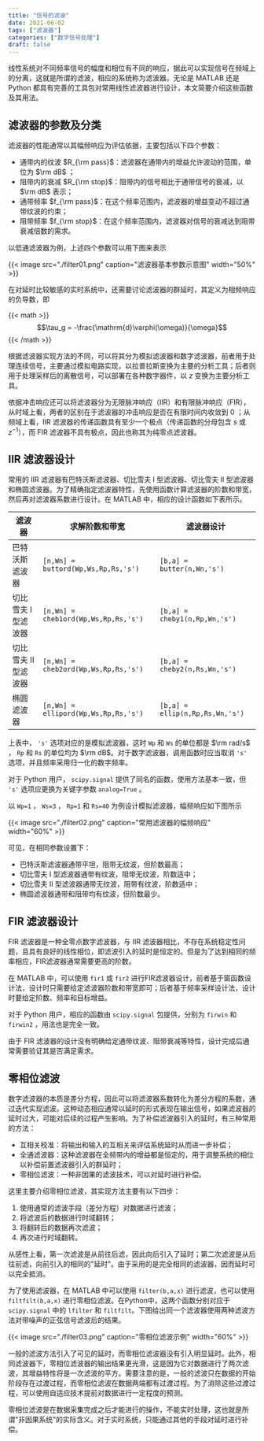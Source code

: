 ```yaml
---
title: "信号的滤波"
date: 2021-06-02
tags: ["滤波器"]
categories: ["数字信号处理"]
draft: false
---
```


线性系统对不同频率信号的幅度和相位有不同的响应，据此可以实现信号在频域上的分离，这就是所谓的滤波，相应的系统称为滤波器。无论是 MATLAB 还是 Python 都具有完善的工具包对常用线性滤波器进行设计，本文简要介绍这些函数及其用法。

<!--more-->


## 滤波器的参数及分类

滤波器的性能通常以其幅频响应为评估依据，主要包括以下四个参数：

- 通带内的纹波 $R_{\rm pass}$：滤波器在通带内的增益允许波动的范围，单位为 $\rm dB$ ；
- 阻带内的衰减 $R_{\rm stop}$：阻带内的信号相比于通带信号的衰减，以 $\rm dB$ 表示；
- 通带频率 $f_{\rm pass}$：在这个频率范围内，滤波器的增益变动不超过通带纹波的约束；
- 阻带频率 $f_{\rm stop}$：在这个频率范围内，滤波器对信号的衰减达到阻带衰减倍数的需求。

以低通滤波器为例，上述四个参数可以用下图来表示

{{< image src="./filter01.png" caption="滤波器基本参数示意图" width="50%" >}}

在对延时比较敏感的实时系统中，还需要讨论滤波器的群延时，其定义为相频响应的负导数，即

{{< math >}}$$\tau_g = -\frac{\mathrm{d}\varphi(\omega)}{\omega}$${{< /math >}}

根据滤波器实现方法的不同，可以将其分为模拟滤波器和数字滤波器，前者用于处理连续信号，主要通过模拟电路实现，以拉普拉斯变换为主要的分析工具；后者则用于处理采样后的离散信号，可以部署在各种数字器件，以 $z$ 变换为主要分析工具。

依据冲击响应还可以将滤波器分为无限脉冲响应（IIR）和有限脉冲响应（FIR），从时域上看，两者的区别在于滤波器的冲击响应是否在有限时间内收敛到 $0$ ；从频域上看，IIR 滤波器的传递函数具有至少一个极点（传递函数的分母包含 $s$ 或 $z^{-1}$），而 FIR 滤波器不具有极点，因此也称其为纯零点滤波器。

## IIR 滤波器设计

常用的 IIR 滤波器有巴特沃斯滤波器、切比雪夫 I 型滤波器、切比雪夫 II 型滤波器和椭圆滤波器。为了精确指定滤波器特性，先使用函数计算滤波器的阶数和带宽，然后再对滤波器系数进行设计。在 MATLAB 中，相应的设计函数如下表所示。


| 滤波器               | 求解阶数和带宽                       | 滤波器设计                      |
|----------------------|--------------------------------------|---------------------------------|
| 巴特沃斯滤波器       | `[n,Wn] = buttord(Wp,Ws,Rp,Rs,'s')`  | `[b,a] = butter(n,Wn,'s')`      |
| 切比雪夫 I 型滤波器  | `[n,Wn] = cheb1ord(Wp,Ws,Rp,Rs,'s')` | `[b,a] = cheby1(n,Rp,Wn,'s')`   |
| 切比雪夫 II 型滤波器 | `[n,Wn] = cheb2ord(Wp,Ws,Rp,Rs,'s')` | `[b,a] = cheby2(n,Rs,Wn,'s')`   |
| 椭圆滤波器           | `[n,Wn] = ellipord(Wp,Ws,Rp,Rs,'s')` | `[b,a] = ellip(n,Rp,Rs,Wn,'s')` |


上表中， `'s'` 选项对应的是模拟滤波器，这时 `Wp` 和 `Ws` 的单位都是 $\rm rad/s$ ， `Rp` 和 `Rs` 的单位均为 $\rm dB$。对于数字滤波器，调用函数时应当取消 `'s'` 选项，并且频率采用归一化的数字频率。

对于 Python 用户， `scipy.signal` 提供了同名的函数，使用方法基本一致，但 `'s'` 选项应更换为关键字参数 `analog=True` 。

以 `Wp=1` ， `Ws=3` ， `Rp=1` 和 `Rs=40` 为例设计模拟滤波器，幅频响应如下图所示

{{< image src="./filter02.png" caption="常用滤波器的幅频响应" width="60%" >}}

可见，在相同参数设置下：

- 巴特沃斯滤波器通带平坦，阻带无纹波，但阶数最高；
- 切比雪夫 I 型滤波器通带有纹波，阻带无纹波，阶数适中； 
- 切比雪夫 II 型滤波器通带无纹波，阻带有纹波，阶数适中； 
- 椭圆滤波器通带和阻带均有纹波，但阶数最少。

## FIR 滤波器设计

FIR 滤波器是一种全零点数字滤波器，与 IIR 滤波器相比，不存在系统稳定性问题，且具有良好的线性相位，即滤波引入的延时是恒定的。但是为了达到相同的频率相应，FIR滤波器通常需要更高的阶数。

在 MATLAB 中，可以使用 `fir1` 或 `fir2` 进行FIR滤波器设计，前者基于窗函数设计法，设计时只需要给定滤波器阶数和带宽即可；后者基于频率采样设计法，设计时要给定阶数、频率和目标增益。

对于 Python 用户，相应的函数由 `scipy.signal` 包提供，分别为 `firwin` 和 `firwin2` ，用法也是完全一致。

由于 FIR 滤波器的设计没有明确给定通带纹波、阻带衰减等特性，设计完成后通常需要验证其是否满足需求。

## 零相位滤波

数字滤波器的本质是差分方程，因此可以将滤波器系数转化为差分方程的系数，通过迭代实现滤波。这种动态相应通常以延时的形式表现在输出信号，如果滤波器的延时过大，可能对后续的过程产生影响。为了补偿滤波器引入的延时，有三种常用的方法：

- 互相关校准：将输出和输入的互相关来评估系统延时从而进一步补偿；
- 全通滤波器：这种滤波器在全频带内的增益都是恒定的，用于调整系统的相位以补偿前置滤波器引入的群延时；
- 零相位滤波：一种非因果的滤波技术，可以对延时进行补偿。

这里主要介绍零相位滤波，其实现方法主要有以下四步：

1. 使用通常的滤波手段（差分方程）对数据进行滤波；
2. 将滤波后的数据进行时域翻转；
3. 将翻转后的数据再次滤波；
4. 再次进行时域翻转。

从感性上看，第一次滤波是从前往后滤，因此向后引入了延时；第二次滤波是从后往前滤，向前引入的相同的"延时"。由于采用的是完全相同的滤波器，因而延时可以完全抵消。

为了使用滤波器，在 MATLAB 中可以使用 `filter(b,a,x)` 进行滤波，也可以使用 `filtfilt(b,a,x)` 进行零相位滤波。在Python中，这两个函数分别对应于 `scipy.signal` 中的 `lfilter` 和 `filtfilt`。下图给出同一个滤波器使用两种滤波方法对带噪声的正弦信号滤波后的结果。

{{< image src="./filter03.png" caption="零相位滤波示例" width="60%" >}}

一般的滤波方法引入了可见的延时，而零相位滤波器没有引入明显延时。此外，相同滤波器下，零相位滤波器的输出结果更光滑，这是因为它对数据进行了两次滤波，其增益特性将是一次滤波的平方。需要注意的是，一般的滤波只在数据的开始阶段存在过渡过程，而零相位滤波在数据两端都有过渡过程。为了消除这些过渡过程，可以使用自适应技术提前对数据进行一定程度的预测。

零相位滤波是在数据采集完成之后才能进行的操作，不能实时处理，这也就是所谓"非因果系统"的实际含义。对于实时系统，只能通过其他的手段对延时进行补偿。
